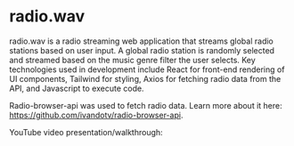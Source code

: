 # radio.wav

radio.wav is a radio streaming web application that streams global radio stations based on user input. A global radio station is randomly selected and streamed based on the music genre filter the user selects.
Key technologies used in development include React for front-end rendering of UI components, Tailwind for styling, Axios for fetching radio data from the API, and Javascript to execute code.

Radio-browser-api was used to fetch radio data. Learn more about it here: https://github.com/ivandotv/radio-browser-api.

YouTube video presentation/walkthrough:

